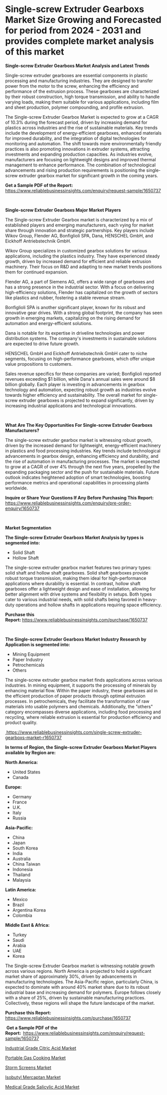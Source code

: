 <p><h1>Single-screw Extruder Gearboxs Market Size Growing and Forecasted for period from 2024 - 2031 and provides complete market analysis of this market</h1></p><p><strong>Single-screw Extruder Gearboxs Market Analysis and Latest Trends</strong></p>
<p><p>Single-screw extruder gearboxes are essential components in plastic processing and manufacturing industries. They are designed to transfer power from the motor to the screw, enhancing the efficiency and performance of the extrusion process. These gearboxes are characterized by their robust construction, high torque transmission, and ability to handle varying loads, making them suitable for various applications, including film and sheet production, polymer compounding, and profile extrusion.</p><p>The Single-screw Extruder Gearbox Market is expected to grow at a CAGR of 10.3% during the forecast period, driven by increasing demand for plastics across industries and the rise of sustainable materials. Key trends include the development of energy-efficient gearboxes, enhanced materials for improved durability, and the integration of digital technologies for monitoring and automation. The shift towards more environmentally friendly practices is also promoting innovations in extruder systems, attracting investments and expanding production capacities. As industries evolve, manufacturers are focusing on lightweight designs and improved thermal management to enhance performance. The combination of technological advancements and rising production requirements is positioning the single-screw extruder gearbox market for significant growth in the coming years.</p></p>
<p><strong>Get a Sample PDF of the Report:&nbsp;</strong> <a href="https://www.reliablebusinessinsights.com/enquiry/request-sample/1650737?utm_campaign=1135&utm_medium=2&utm_source=Github&utm_content=ia&utm_term=26092024&utm_id=single-screw-extruder-gearboxs">https://www.reliablebusinessinsights.com/enquiry/request-sample/1650737</a></p>
<p>&nbsp;</p>
<p><strong>Single-screw Extruder Gearboxs Major Market Players</strong></p>
<p><p>The Single-screw Extruder Gearbox market is characterized by a mix of established players and emerging manufacturers, each vying for market share through innovation and strategic partnerships. Key players include Wikov Group, Flender AG, Bonfiglioli SPA, Dana, HENSCHEL GmbH, and Eickhoff Antriebstechnik GmbH. </p><p>Wikov Group specializes in customized gearbox solutions for various applications, including the plastics industry. They have experienced steady growth, driven by increased demand for efficient and reliable extrusion machinery. Their focus on R&D and adapting to new market trends positions them for continued expansion.</p><p>Flender AG, a part of Siemens AG, offers a wide range of gearboxes and has a strong presence in the industrial sector. With a focus on delivering high-efficiency solutions, Flender has capitalized on the growth of sectors like plastics and rubber, fostering a stable revenue stream.</p><p>Bonfiglioli SPA is another significant player, known for its robust and innovative gear drives. With a strong global footprint, the company has seen growth in emerging markets, capitalizing on the rising demand for automation and energy-efficient solutions.</p><p>Dana is notable for its expertise in driveline technologies and power distribution systems. The company's investments in sustainable solutions are expected to drive future growth.</p><p>HENSCHEL GmbH and Eickhoff Antriebstechnik GmbH cater to niche segments, focusing on high-performance gearboxes, which offer unique value propositions to customers.</p><p>Sales revenue specifics for these companies are varied; Bonfiglioli reported revenues exceeding $1 billion, while Dana's annual sales were around $8 billion globally. Each player is investing in advancements in gearbox technology and automation, expecting robust growth as industries evolve towards higher efficiency and sustainability. The overall market for single-screw extruder gearboxes is projected to expand significantly, driven by increasing industrial applications and technological innovations.</p></p>
<p>&nbsp;</p>
<p><strong>What Are The Key Opportunities For Single-screw Extruder Gearboxs Manufacturers?</strong></p>
<p><p>The single-screw extruder gearbox market is witnessing robust growth, driven by the increased demand for lightweight, energy-efficient machinery in plastics and food processing industries. Key trends include technological advancements in gearbox design, enhancing efficiency and durability, and the rise of automation in manufacturing processes. The market is expected to grow at a CAGR of over 4% through the next five years, propelled by the expanding packaging sector and the push for sustainable materials. Future outlook indicates heightened adoption of smart technologies, boosting performance metrics and operational capabilities in processing plants worldwide.</p></p>
<p><strong>Inquire or Share Your Questions If Any Before Purchasing This Report:</strong> <a href="https://www.reliablebusinessinsights.com/enquiry/pre-order-enquiry/1650737?utm_campaign=1135&utm_medium=2&utm_source=Github&utm_content=ia&utm_term=26092024&utm_id=single-screw-extruder-gearboxs">https://www.reliablebusinessinsights.com/enquiry/pre-order-enquiry/1650737</a></p>
<p>&nbsp;</p>
<p><strong>Market Segmentation</strong></p>
<p><strong>The Single-screw Extruder Gearboxs Market Analysis by types is segmented into:</strong></p>
<p><ul><li>Solid Shaft</li><li>Hollow Shaft</li></ul></p>
<p><p>The single-screw extruder gearbox market features two primary types: solid shaft and hollow shaft gearboxes. Solid shaft gearboxes provide robust torque transmission, making them ideal for high-performance applications where durability is essential. In contrast, hollow shaft gearboxes offer a lightweight design and ease of installation, allowing for better alignment with drive systems and flexibility in setups. Both types cater to various industrial needs, with solid shafts being favored in heavy-duty operations and hollow shafts in applications requiring space efficiency.</p></p>
<p><strong>Purchase this Report:&nbsp;</strong><a href="https://www.reliablebusinessinsights.com/purchase/1650737?utm_campaign=1135&utm_medium=2&utm_source=Github&utm_content=ia&utm_term=26092024&utm_id=single-screw-extruder-gearboxs">https://www.reliablebusinessinsights.com/purchase/1650737</a></p>
<p>&nbsp;</p>
<p><strong>The Single-screw Extruder Gearboxs Market Industry Research by Application is segmented into:</strong></p>
<p><ul><li>Mining Equipment</li><li>Paper Industry</li><li>Petrochemicals</li><li>Others</li></ul></p>
<p><p>The single-screw extruder gearbox market finds applications across various industries. In mining equipment, it supports the processing of minerals by enhancing material flow. Within the paper industry, these gearboxes aid in the efficient production of paper products through optimal extrusion processes. In petrochemicals, they facilitate the transformation of raw materials into usable polymers and chemicals. Additionally, the "others" category encompasses diverse applications, including food processing and recycling, where reliable extrusion is essential for production efficiency and product quality.</p></p>
<p><a href="https://www.reliablebusinessinsights.com/single-screw-extruder-gearboxs-market-r1650737?utm_campaign=1135&utm_medium=2&utm_source=Github&utm_content=ia&utm_term=26092024&utm_id=single-screw-extruder-gearboxs">&nbsp;https://www.reliablebusinessinsights.com/single-screw-extruder-gearboxs-market-r1650737</a></p>
<p><strong>In terms of Region, the Single-screw Extruder Gearboxs Market Players available by Region are:</strong></p>
<p>
    <p> <strong> North America: </strong>
        <ul>
            <li>United States</li>
            <li>Canada</li>
        </ul>
        </p> 
    <p> <strong> Europe: </strong>
        <ul>
            <li>Germany</li>
            <li>France</li>
            <li>U.K.</li>
            <li>Italy</li>
            <li>Russia</li>
        </ul>
        </p> 
    <p> <strong> Asia-Pacific: </strong>
        <ul>
            <li>China</li>
            <li>Japan</li>
            <li>South Korea</li>
            <li>India</li>
            <li>Australia</li>
            <li>China Taiwan</li>
            <li>Indonesia</li>
            <li>Thailand</li>
            <li>Malaysia</li>
        </ul>
        </p> 
    <p> <strong> Latin America: </strong>
        <ul>
            <li>Mexico</li>
            <li>Brazil</li>
            <li>Argentina Korea</li>
            <li>Colombia</li>
        </ul>
        </p> 
    <p> <strong> Middle East & Africa: </strong>
        <ul>
            <li>Turkey</li>
            <li>Saudi</li>
            <li>Arabia</li>
            <li>UAE</li>
            <li>Korea</li>
        </ul>
    </p>
    </p>
<p><p>The Single-screw Extruder Gearbox market is witnessing notable growth across various regions. North America is projected to hold a significant market share of approximately 30%, driven by advancements in manufacturing technologies. The Asia-Pacific region, particularly China, is expected to dominate with around 40% market share due to its robust industrial base and increasing demand for polymers. Europe follows closely with a share of 25%, driven by sustainable manufacturing practices. Collectively, these regions will shape the future landscape of the market.</p></p>
<p><strong>Purchase this Report: </strong><a href="https://www.reliablebusinessinsights.com/purchase/1650737?utm_campaign=1135&utm_medium=2&utm_source=Github&utm_content=ia&utm_term=26092024&utm_id=single-screw-extruder-gearboxs">https://www.reliablebusinessinsights.com/purchase/1650737</a></p>
<p>&nbsp;<strong>Get a Sample PDF of the Report:&nbsp;&nbsp;</strong><a href="https://www.reliablebusinessinsights.com/enquiry/request-sample/1650737?utm_campaign=1135&utm_medium=2&utm_source=Github&utm_content=ia&utm_term=26092024&utm_id=single-screw-extruder-gearboxs">https://www.reliablebusinessinsights.com/enquiry/request-sample/1650737</a></p>
<p><strong></strong></p>
<p><p><a href="https://github.com/WEISNERADAM/Market-Research-Report-List-1/blob/main/industrial-grade-citric-acid-market.md?utm_campaign=1135&utm_medium=2&utm_source=Github&utm_content=ia&utm_term=26092024&utm_id=single-screw-extruder-gearboxs">Industrial Grade Citric Acid Market</a></p><p><a href="https://issuu.com/reportprime-2/docs/portable-gas-cooking-market-size-20_7c1d1d169c7ccc?utm_campaign=1135&utm_medium=2&utm_source=Github&utm_content=ia&utm_term=26092024&utm_id=single-screw-extruder-gearboxs">Portable Gas Cooking Market</a></p><p><a href="https://issuu.com/reportprime-2/docs/storm-screens-market-size-2030.pptx_f3dc41ec3b1873?utm_campaign=1135&utm_medium=2&utm_source=Github&utm_content=ia&utm_term=26092024&utm_id=single-screw-extruder-gearboxs">Storm Screens Market</a></p><p><a href="https://www.linkedin.com/pulse/isobutyl-mercaptan-market-growth-outlook-from-2024-2031-yg7je?trackingId=5ck3kLNbTr2%2FeBzjF2xnQQ%3D%3D&utm_campaign=1135&utm_medium=2&utm_source=Github&utm_content=ia&utm_term=26092024&utm_id=single-screw-extruder-gearboxs">Isobutyl Mercaptan Market</a></p><p><a href="https://github.com/NancyAlvarado586/Market-Research-Report-List-1/blob/main/medical-grade-salicylic-acid-market.md?utm_campaign=1135&utm_medium=2&utm_source=Github&utm_content=ia&utm_term=26092024&utm_id=single-screw-extruder-gearboxs">Medical Grade Salicylic Acid Market</a></p></p>